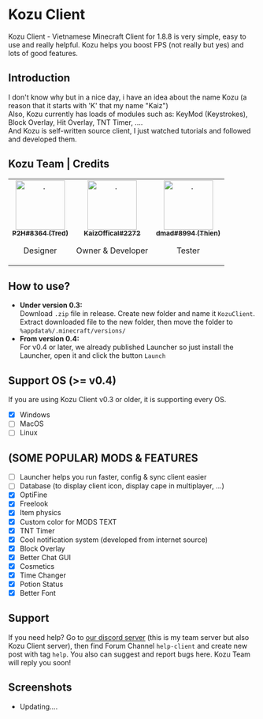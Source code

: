 # Kozu Client
Kozu Client - Vietnamese Minecraft Client for 1.8.8 is very simple, easy to use and really helpful. Kozu helps you boost FPS (not really but yes) and lots of good features.

## Introduction
I don't know why but in a nice day, i have an idea about the name Kozu (a reason that it starts with 'K' that my name "Kaiz") <br>
Also, Kozu currently has loads of modules such as: KeyMod (Keystrokes), Block Overlay, Hit Overlay, TNT Timer, .... <br>
And Kozu is self-written source client, I just watched tutorials and followed and developed them. <br>

## Kozu Team | Credits
<table>
    <tr>
      <td align="center"><a href="https://discord.com/users/774965608324268042"><img src="https://cdn.discordapp.com/avatars/774965608324268042/9e97f1a4b6ba0fda322108bdab20cf0a.png" width="100px;" alt="."/><br/><sub><b>P2H#8364 (Tred)</b></sub></a><br/><p>Designer</p></td>
      <td align="center"><a href="https://discord.com/users/744831818632658944"><img src="https://cdn.discordapp.com/avatars/744831818632658944/ca19079b537f3d8da87c334bbcea1591.png" width="100px;" alt="."/><br/><sub><b>KaizOffical#2272</b></sub></a><br/><p>Owner & Developer</p></td>
      <td align="center"><a href="https://discord.com/users/739090463327387708"><img src="https://cdn.discordapp.com/avatars/739090463327387708/f2bea71cddcaa33073317d782e42195a.png" width="100px;" alt="."/><br/><sub><b>dmad#8994 (Thien)</b></sub></a><br/><p>Tester</p></td>
    </tr>
</table>

## How to use?
- <b>Under version 0.3: </b> <br>
Download `.zip` file in release. Create new folder and name it `KozuClient`. Extract downloaded file to the new folder, then move the folder to `%appdata%/.minecraft/versions/`
- <b>From version 0.4: </b> <br>
For v0.4 or later, we already published Launcher so just install the Launcher, open it and click the button `Launch`

## Support OS (>= v0.4)
If you are using Kozu Client v0.3 or older, it is supporting every OS.
- [x] Windows
- [ ] MacOS
- [ ] Linux

## (SOME POPULAR) MODS & FEATURES
- [ ] Launcher helps you run faster, config & sync client easier
- [ ] Database (to display client icon, display cape in multiplayer, ...)
- [x] OptiFine
- [x] Freelook 
- [x] Item physics
- [x] Custom color for MODS TEXT
- [x] TNT Timer
- [x] Cool notification system (developed from internet source)
- [x] Block Overlay
- [x] Better Chat GUI
- [x] Cosmetics
- [x] Time Changer
- [x] Potion Status
- [x] Better Font 

## Support
If you need help? Go to [our discord server](https://discord.gg/QsHXM7v7wq) (this is my team server but also Kozu Client server), then find Forum Channel `help-client` and create new post with tag `help`. You also can suggest and report bugs here. Kozu Team will reply you soon!

## Screenshots
- Updating....
